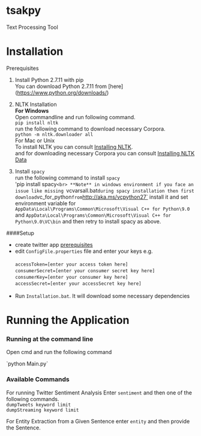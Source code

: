 # tsakpy
Text Processing Tool

# Installation
Prerequisites <br/>
 1. Install Python 2.7.11 with pip<br/>
 You  can download Python 2.7.11 from [here] (https://www.python.org/downloads/) <br>

2. NLTK Installation <br>
   **For Windows**<br>
   Open commandline and run following command. <br>
      `pip install nltk` <br>
   run the following command to download necessary Corpora. <br>
      `python -m nltk.downloader all` <br>
   For Mac or Unix <br>
   To install NLTK you can consult [Installing NLTK](http://www.nltk.org/install.html). <br>
   and for downloading necessary Corpora you can consult [Installing NLTK Data](http://www.nltk.org/data.html) <br>
3. Install `spacy`<br>
  run the following command to install `spacy`<br>
  'pip install spacy`<br>
**Note** in windows environment if you face an issue like missing `vcvarsall.bat` during spacy installation then first download `vc_for_python` from `http://aka.ms/vcpython27` install it and set environment variable for `AppData\Local\Programs\Common\Microsoft\Visual C++ for Python\9.0` and `AppData\Local\Programs\Common\Microsoft\Visual C++ for Python\9.0\VC\bin` and then retry to install spacy as above.


####Setup

* create twitter app [prerequisites](https://github.com/project-spinoza/twitter-swiss-army-knife/wiki/Prerequisites)<br>
* edit `ConfigFile.properties` file and enter your keys e.g. <br><br>
`accessToken=[enter your access token here]`<br>
`consumerSecret=[enter your consumer secret key here]`<br>
`consumerKey=[enter your consumer key here]`<br>
`accessSecret=[enter your accessSecret key here]`<br><br>
* Run `Installation.bat`. It will download some necessary dependencies

# Running the Application <br/>
### Running at the command line
<p>Open cmd and run the following command</p>
`python Main.py`

### Available Commands <br/>
   For running Twitter Sentiment Analysis Enter `sentiment` and then one of the following commands. <br> 
  `dumpTweets keyword limit` <br/>
  `dumpStreaming keyword limit` <br>
  
  For Entity Extraction from a Given Sentence enter `entity` and then provide the Sentence.


